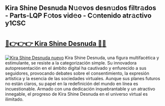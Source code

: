 ## Kira Shine Desnuda N𝚞𝚎vos desn𝚞dos filtr𝚊dos - Parts-LQP F𝚘tos vid𝚎o - C𝚘ntenido atr𝚊ctivo y1CSC

# <h2><a href="http://mbdc0v.tromn.icu/?c=Kira+Shine+Desnuda">🔗👉👉👉 Kira Shine Desnuda 🔗🔗</a></h2>

[![Kira Shine Desnuda nuevo](https://i.imgur.com/pEAQMta.gif)](http://mbdc0v.tromn.icu/?c=Kira+Shine+Desnuda)
Kira Shine Desnuda, una figura multifacética y estimulante, se resiste a la categorización simple. Su innovadora autopresentación en el ámbito digital ha cautivado y enfurecido a sus seguidores, provocando debates sobre el consentimiento, la expresión artística y la esencia de las sociedades virtuales. Aunque sus planes futuros no están claros, su papel en la redefinición del mundo en línea es incuestionable. Armado con una dedicación inquebrantable y un atractivo innegable, el progreso de Kira Shine Desnuda en el universo virtual es ilimitado.
